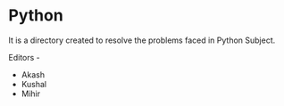 # Python

It is a directory created to resolve the problems faced in Python Subject.


Editors -
- Akash
- Kushal 
- Mihir
